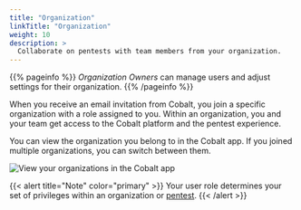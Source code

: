 ```yaml
---
title: "Organization"
linkTitle: "Organization"
weight: 10
description: >
  Collaborate on pentests with team members from your organization.
---
```


{{% pageinfo %}}
_Organization Owners_ can manage users and adjust settings for their organization.
{{% /pageinfo %}}

When you receive an email invitation from Cobalt, you join a specific organization with a role assigned to you. Within an organization, you and your team get access to the Cobalt platform and the pentest experience.

You can view the organization you belong to in the Cobalt app. If you joined multiple organizations, you can switch between them.

![View your organizations in the Cobalt app](/deepdive/OrganizationsList.png "View your organizations in the Cobalt app")

{{< alert title="Note" color="primary" >}}
Your user role determines your set of privileges within an organization or [pentest](/platform-deep-dive/pentests/).<!-- Learn more about [user roles and permissions](/platform-deep-dive/collaboration/organization/user-roles/).-->
{{< /alert >}}

